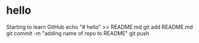 # hello
Starting to learn GitHub
echo "# hello" >> README.md
git add README.md
git commit -m "adding name of repo to README"
git push
